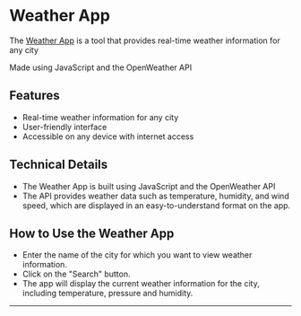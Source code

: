 # Weather App 
The [Weather App](https://hokagecv.github.io/Weather-App/) is a tool that provides real-time weather information for any city

Made using JavaScript and the OpenWeather API

## Features
- Real-time weather information for any city
- User-friendly interface
- Accessible on any device with internet access

## Technical Details
- The Weather App is built using JavaScript and the OpenWeather API
- The API provides weather data such as temperature, humidity, and wind speed, which are displayed in an easy-to-understand format on the app.

## How to Use the Weather App
- Enter the name of the city for which you want to view weather information.
- Click on the "Search" button.
- The app will display the current weather information for the city, including temperature, pressure and humidity.
---
